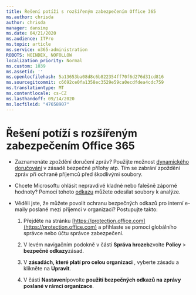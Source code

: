 ```yaml
---
title: Řešení potíží s rozšířeným zabezpečením Office 365
ms.author: chrisda
author: chrisda
manager: dansimp
ms.date: 04/21/2020
ms.audience: ITPro
ms.topic: article
ms.service: o365-administration
ROBOTS: NOINDEX, NOFOLLOW
localization_priority: Normal
ms.custom: 1039
ms.assetid: ''
ms.openlocfilehash: 5a13653ba08d8c6b822354ff70f6d276d31cd816
ms.sourcegitcommit: c6692ce0fa1358ec3529e59ca0ecdfdea4cdc759
ms.translationtype: MT
ms.contentlocale: cs-CZ
ms.lasthandoff: 09/14/2020
ms.locfileid: "47658907"
---
```

# <a name="troubleshooting-office-365-advanced-threat-protection"></a>Řešení potíží s rozšířeným zabezpečením Office 365

- Zaznamenáte zpoždění doručení zpráv? Použijte možnost [dynamického doručování](https://docs.microsoft.com/microsoft-365/security/office-365-security/dynamic-delivery-and-previewing) v zásadě bezpečné přílohy atp. Tím se zabrání zpoždění zpráv při ochraně příjemců před škodlivými soubory.

- Chcete Microsoftu ohlásit nepravdivé kladné nebo falešně záporné hodnoty? Pomocí tohoto [odkazu](https://www.microsoft.com/wdsi/filesubmission/) můžete odesílat soubory k analýze.

- Věděli jste, že můžete povolit ochranu bezpečných odkazů pro interní e-maily poslané mezi příjemci v organizaci? Postupujte takto:

  1. Přejděte na stránku [https://protection.office.com](https://protection.office.com) a přihlaste se pomocí globálního správce nebo účtu správce zabezpečení.

  2. V levém navigačním podokně v části **Správa hrozeb**zvolte **Policy** \> **bezpečné odkazy**zásad.

  3. V **zásadách, které platí pro celou organizaci** , vyberte zásadu a klikněte na **Upravit**.

  4. V části **Nastavení**povolte **použití bezpečných odkazů na zprávy poslané v rámci organizace**.
